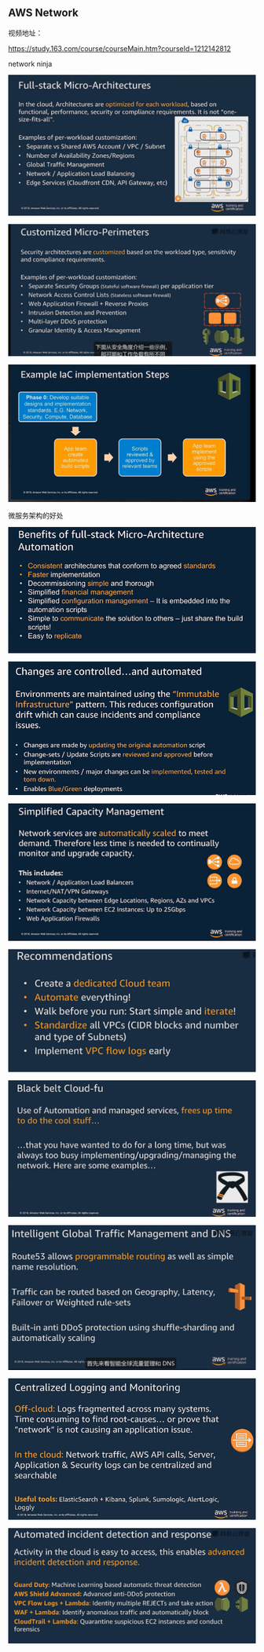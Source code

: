 ## AWS Network

视频地址：

https://study.163.com/course/courseMain.htm?courseId=1212142812

network ninja



![image-20211217202039008](../_assets/AWS/AWS%20Network/image-20211217202039008.png)





![image-20211217202126408](../_assets/AWS/AWS%20Network/image-20211217202126408.png)



![image-20211217203435431](../_assets/AWS/AWS%20Network/image-20211217203435431.png)

 

微服务架构的好处

![image-20211217225441029](../_assets/AWS/AWS%20Network/image-20211217225441029.png)



![image-20211217225553930](../_assets/AWS/AWS%20Network/image-20211217225553930.png)



![image-20211217225643580](../_assets/AWS/AWS%20Network/image-20211217225643580.png)





![image-20211217231609741](../_assets/AWS/AWS%20Network/image-20211217231609741.png)











![image-20211217231617113](../_assets/AWS/AWS%20Network/image-20211217231617113.png)

![image-20211217231621621](../_assets/AWS/AWS%20Network/image-20211217231621621.png)

 

![image-20211217231737067](../_assets/AWS/AWS%20Network/image-20211217231737067.png)



![image-20211217231832681](../_assets/AWS/AWS%20Network/image-20211217231832681.png)



























